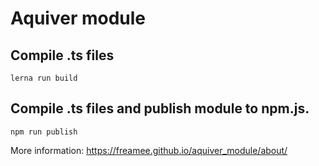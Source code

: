 # Aquiver module

## Compile .ts files
```
lerna run build
```

## Compile .ts files and publish module to npm.js.
```
npm run publish
```

More information: https://freamee.github.io/aquiver_module/about/
